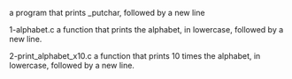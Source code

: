 a program that prints _putchar, followed by a new line

1-alphabet.c
  a function that prints the alphabet, in lowercase, followed by a new line.

2-print_alphabet_x10.c
  a function that prints 10 times the alphabet, in lowercase, followed by a new line.
